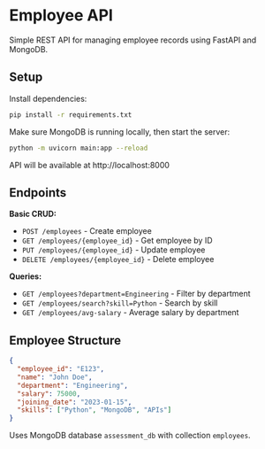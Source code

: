 # Employee API

Simple REST API for managing employee records using FastAPI and MongoDB.

## Setup

Install dependencies:
```bash
pip install -r requirements.txt
```

Make sure MongoDB is running locally, then start the server:
```bash
python -m uvicorn main:app --reload
```

API will be available at http://localhost:8000

## Endpoints

**Basic CRUD:**
- `POST /employees` - Create employee  
- `GET /employees/{employee_id}` - Get employee by ID
- `PUT /employees/{employee_id}` - Update employee
- `DELETE /employees/{employee_id}` - Delete employee

**Queries:**
- `GET /employees?department=Engineering` - Filter by department
- `GET /employees/search?skill=Python` - Search by skill  
- `GET /employees/avg-salary` - Average salary by department



## Employee Structure
```json
{
  "employee_id": "E123",
  "name": "John Doe",
  "department": "Engineering", 
  "salary": 75000,
  "joining_date": "2023-01-15",
  "skills": ["Python", "MongoDB", "APIs"]
}
```

Uses MongoDB database `assessment_db` with collection `employees`.
